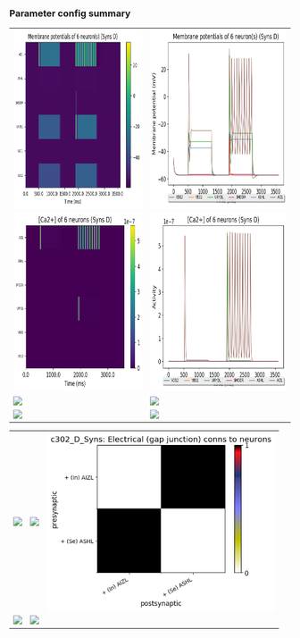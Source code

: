 ### Parameter config summary 
<table>

<tr>
  <td><a href="neurons_D_Syns.png"><img alt=" " src="neurons_D_Syns.png" height="320"/></a></td>
  <td><a href="traces_neuron_Syns_D.png"><img alt=" " src="traces_neuron_Syns_D.png" height="320"/></a></td>
</tr>

<tr>
  <td><a href="neuron_activity_D_Syns.png"><img alt=" " src="neuron_activity_D_Syns.png" height="320"/></a></td>
  <td><a href="traces_neuron_activity_Syns_D.png"><img alt=" " src="traces_neuron_activity_Syns_D.png" height="320"/></a></td>
</tr>

<tr>
  <td><a href="muscles_D_Syns.png"><img alt=" " src="muscles_D_Syns.png" height="320"/></a></td>
  <td><a href="traces_muscles_Syns_D.png"><img alt=" " src="traces_muscles_Syns_D.png" height="320"/></a></td>
</tr>

<tr>
  <td><a href="muscle_activity_D_Syns.png"><img alt=" " src="muscle_activity_D_Syns.png" height="320"/></a></td>
  <td><a href="traces_muscles_activity_Syns_D.png"><img alt=" " src="traces_muscles_activity_Syns_D.png" height="320"/></a></td>
</tr>
</table>
<table>

<tr><td><a href="c302_D_Syns_exc_to_neurons.png"><img alt=" " src="c302_D_Syns_exc_to_neurons.png" height="320"/></a></td>

  <td><a href="c302_D_Syns_inh_to_neurons.png"><img alt=" " src="c302_D_Syns_inh_to_neurons.png" height="320"/></a></td>

  <td><a href="c302_D_Syns_elec_to_neurons.png"><img alt=" " src="c302_D_Syns_elec_to_neurons.png" height="320"/></a></td></tr>

<tr><td><a href="c302_D_Syns_exc_to_muscles.png"><img alt=" " src="c302_D_Syns_exc_to_muscles.png" height="320"/></a></td>

  <td><a href="c302_D_Syns_inh_to_muscles.png"><img alt=" " src="c302_D_Syns_inh_to_muscles.png" height="320"/></a></td></tr>
</table>
